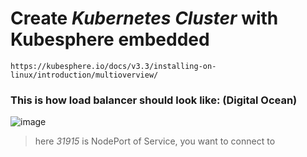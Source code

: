 # Create *Kubernetes Cluster* with Kubesphere embedded
```
https://kubesphere.io/docs/v3.3/installing-on-linux/introduction/multioverview/
```



### This is how load balancer should look like: (Digital Ocean)
![image](https://user-images.githubusercontent.com/85424262/221346621-30a2c0e4-862d-4c2d-a50e-b680fc41156e.png)
> here *31915* is NodePort of Service, you want to connect to
